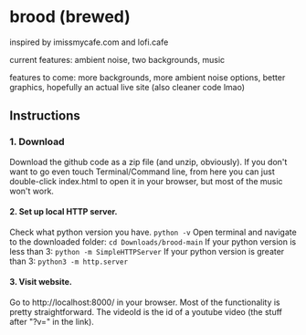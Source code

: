 # brood (brewed)
inspired by imissmycafe.com and lofi.cafe

current features:
ambient noise, two backgrounds, music

features to come:
more backgrounds, more ambient noise options, better graphics, hopefully an actual live site (also cleaner code lmao)


## Instructions
### 1. Download
Download the github code as a zip file (and unzip, obviously).
If you don't want to go even touch Terminal/Command line, from here you can just double-click index.html to open it in your browser, but most of the music won't work.


#### 2. Set up local HTTP server.
Check what python version you have. `python -v`
Open terminal and navigate to the downloaded folder: `cd Downloads/brood-main`
If your python version is less than 3: `python -m SimpleHTTPServer`
If your python version is greater than 3: `python3 -m http.server`

#### 3. Visit website.
Go to http://localhost:8000/ in your browser. Most of the functionality is pretty straightforward. The videoId is the id of a youtube video (the stuff after "?v=" in the link). 

